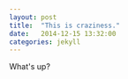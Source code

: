 ```yaml
---
layout: post
title:  "This is craziness."
date:   2014-12-15 13:32:00
categories: jekyll
---
```

What's up?